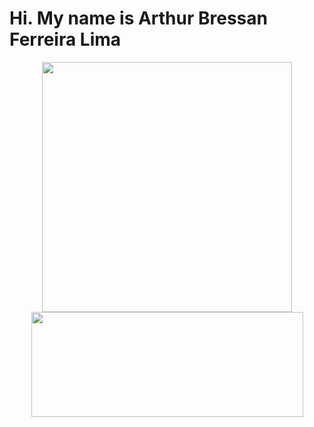 # Hi. My name is Arthur Bressan Ferreira Lima

<p align="center">
  <img src="https://github-readme-stats.vercel.app/api?username=ArthurBres&show_icons=true&theme=dark" width="400">
  <img src="https://github-readme-stats.vercel.app/api/top-langs/?username=ArthurBres&hide_progress=true&theme=dark" width="435" height="168">
</p>
